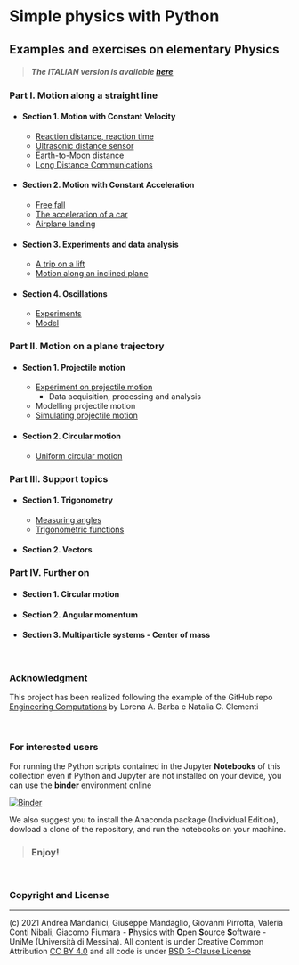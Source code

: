 # Simple physics with Python
    
## Examples and exercises on elementary Physics

> ##### The ITALIAN version is available [here](https://github.com/POSS-UniMe/simple-physics-with-Python-ITA)

### Part I. Motion along a straight line
* #### Section 1. Motion with Constant Velocity
     * [Reaction distance, reaction time](https://github.com/POSS-UniMe/simple-physics-with-Python/blob/master/Chapter01/Section01/1-1-1-ReactionDistance.ipynb)
     * [Ultrasonic distance sensor](https://github.com/POSS-UniMe/simple-physics-with-Python/blob/master/Chapter01/Section01/1-1-2-DistanceSensor.ipynb)
     * [Earth-to-Moon distance](https://github.com/POSS-UniMe/simple-physics-with-Python/blob/master/Chapter01/Section01/1-1-3-EarthToMoonDistance.ipynb)
     * [Long Distance Communications](https://github.com/POSS-UniMe/simple-physics-with-Python/blob/master/Chapter01/Section01/1-1-4-LongDistanceCommunications.ipynb)
* #### Section 2. Motion with Constant Acceleration
    * [Free fall](https://github.com/POSS-UniMe/simple-physics-with-Python/blob/master/Chapter01/Section02/1-2-1-FreeFall.ipynb)
    * [The acceleration of a car](https://github.com/POSS-UniMe/simple-physics-with-Python/blob/master/Chapter01/Section02/1-2-2-CarAcceleration.ipynb)
    * [Airplane landing](https://github.com/POSS-UniMe/simple-physics-with-Python/blob/master/Chapter01/Section02/1-2-3-AirplaneLanding.ipynb)
* #### Section 3. Experiments and data analysis
    * [A trip on a lift](https://github.com/POSS-UniMe/simple-physics-with-Python/blob/master/Chapter01/Section03/1-3-1-TripOnALift.ipynb)
    * [Motion along an inclined plane](https://github.com/POSS-UniMe/simple-physics-with-Python/blob/master/Chapter01/Section03/1-3-2-InclinedPlane.ipynb)
* #### Section 4. Oscillations
    * [Experiments](https://github.com/POSS-UniMe/simple-physics-with-Python/blob/master/Chapter01/Section04/1-4-1-OscillationsExp.ipynb)
    * [Model](https://github.com/POSS-UniMe/simple-physics-with-Python/blob/master/Chapter01/Section04/1-4-2-OscillationsModel.ipynb)
### Part II. Motion on a plane trajectory
* #### Section 1. Projectile motion
    * [Experiment on projectile motion](https://github.com/POSS-UniMe/simple-physics-with-Python/blob/master/Chapter02/Section01/2-1-1-ProjectileMotionExperiment.ipynb)
        * Data acquisition, processing and analysis
    * Modelling projectile motion
    * [Simulating projectile motion](https://github.com/POSS-UniMe/simple-physics-with-Python/blob/master/Chapter02/Section01/2-1-3-ProjectileMotionExperiment.ipynb) 
* #### Section 2. Circular motion
    * [Uniform circular motion](https://github.com/POSS-UniMe/simple-physics-with-Python/blob/master/Chapter02/Section02/2-2-1-UniformCircularMotion.ipynb)
### Part III. Support topics
* #### Section 1. Trigonometry
    * [Measuring angles](https://github.com/POSS-UniMe/simple-physics-with-Python/blob/master/Chapter03/Section01/3-1-1-Trigonometry.ipynb)
    * [Trigonometric functions](https://github.com/POSS-UniMe/simple-physics-with-Python/blob/master/Chapter03/Section01/3-1-2-TrigonometricFunctions.ipynb)
* #### Section 2. Vectors
### Part IV. Further on
* #### Section 1. Circular motion
* #### Section 2. Angular momentum
* #### Section 3. Multiparticle systems - Center of mass

&nbsp;

### Acknowledgment
This project has been realized following the example of the GitHub repo [Engineering Computations](https://github.com/engineersCode/EngComp)
by Lorena A. Barba e Natalia C. Clementi

&nbsp;


### For interested users

For running the Python scripts contained in the Jupyter **Notebooks** of this collection even if Python and Jupyter are not installed on your device, you can use the **binder** environment online

[![Binder](https://mybinder.org/badge_logo.svg)](https://mybinder.org/v2/gh/POSS-UniMe/simple-physics-with-Python/HEAD)

We also suggest you to install the Anaconda package (Individual Edition), dowload a clone of the repository, and run the notebooks on your machine. 

> ###      Enjoy!

&nbsp;

### Copyright and License
--------------------------
(c) 2021 Andrea Mandanici, Giuseppe Mandaglio, Giovanni Pirrotta, Valeria Conti Nibali, Giacomo Fiumara - **P**hysics with **O**pen **S**ource **S**oftware - UniMe (Università di Messina). All content is under Creative Common Attribution  <a rel="license" href="https://creativecommons.org/licenses/by/4.0">CC BY 4.0<a/> 
 and all code is under [BSD 3-Clause License](https://opensource.org/licenses/BSD-3-Clause)

